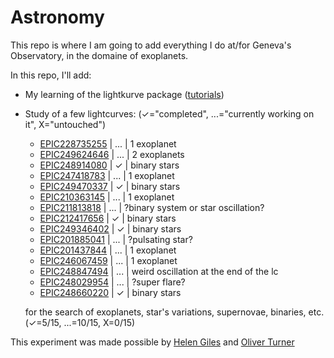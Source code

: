 # Astronomy

This repo is where I am going to add everything I do at/for Geneva's Observatory, in the domaine of exoplanets.

In this repo, I'll add:

 -  My learning of the lightkurve package ([tutorials](http://docs.lightkurve.org/tutorials/index.html))
 -  Study of a few lightcurves: (✓="completed", ...="currently working on it", X="untouched")
 
       - [EPIC228735255](https://github.com/PierricJoulot/Astronomy/tree/master/EPIC228735255) | ... | 1 exoplanet
       - [EPIC249624646](https://github.com/PierricJoulot/Astronomy/tree/master/EPIC249624646) | ... | 2 exoplanets
       - [EPIC248914080](https://github.com/PierricJoulot/Astronomy/tree/master/EPIC248914080) |  ✓  | binary stars
       - [EPIC247418783](https://github.com/PierricJoulot/Astronomy/tree/master/EPIC247418783) | ... | 1 exoplanet
       - [EPIC249470337](https://github.com/PierricJoulot/Astronomy/tree/master/EPIC249470337) |  ✓  | binary stars
       - [EPIC210363145](https://github.com/PierricJoulot/Astronomy/tree/master/EPIC210363145) | ... | 1 exoplanet
       - [EPIC211813818](https://github.com/PierricJoulot/Astronomy/tree/master/EPIC211813818) | ... | ?binary system or star oscillation?
       - [EPIC212417656](https://github.com/PierricJoulot/Astronomy/tree/master/EPIC212417656) |  ✓  | binary stars
       - [EPIC249346402](https://github.com/PierricJoulot/Astronomy/tree/master/EPIC249346402) |  ✓  | binary stars
       - [EPIC201885041](https://github.com/PierricJoulot/Astronomy/tree/master/EPIC201885041) | ... | ?pulsating star?
       - [EPIC201437844](https://github.com/PierricJoulot/Astronomy/tree/master/EPIC201437844) | ... | 1 exoplanet
       - [EPIC246067459](https://github.com/PierricJoulot/Astronomy/tree/master/EPIC246067459) | ... | 1 exoplanet
       - [EPIC248847494](https://github.com/PierricJoulot/Astronomy/tree/master/EPIC248847494) | ... | weird oscillation at the end of the lc
       - [EPIC248029954](https://github.com/PierricJoulot/Astronomy/tree/master/EPIC248029954) | ... | ?super flare?
       - [EPIC248660220](https://github.com/PierricJoulot/Astronomy/tree/master/EPIC248660220) |  ✓  | binary stars
        
     for the search of exoplanets, star's variations, supernovae, binaries, etc.
     (✓=5/15, ...=10/15, X=0/15)
 
 This experiment was made possible by [Helen Giles](https://www.helengiles.com/) and [Oliver Turner](http://nccr-planets.ch/team/turner-oliver-dr/)
